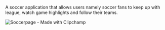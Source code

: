 

 A soccer application that allows users namely soccer fans to
keep up with league, watch game highlights and follow their teams. 

![Soccerpage - Made with Clipchamp](https://github.com/Mansurmohamed/Soccer-app/assets/77082103/c8e7e32a-5deb-45dc-99fe-bc9ab872e83d)



